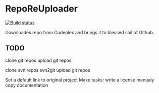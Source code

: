 # RepoReUploader

[![Build status](https://ci.appveyor.com/api/projects/status/m7dse08b5y76mhis)](https://ci.appveyor.com/project/skfd/reporeuploader)

Downloades repo from Codeplex and brings it to blessed soil of Github.

## TODO

clone git repos
    upload git repos

clone svn repos
    svn2git
        upload git repos

Set a default link to original project
Make tasks:
    write a license
    manualy copy documentation
